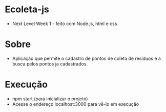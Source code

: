 # Ecoleta-js
- Next Level Week 1 - feito com Node.js, html e css

# Sobre
- Aplicação que permite o cadastro de pontos de coleta de resíduos e a busca pelos pontos ja cadastrados.

# Execução
-  npm start (para inicializar o projeto)
- Acesse o endereço localhost:3000 para vê-lo em execução
